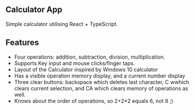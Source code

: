 ## Calculator App

Simple calculator utilising React + TypeScript.

## Features
* Four operations: addition, subtraction, division, multiplication.
* Supports Key input and mouse clicks/finger taps.
* Layout of the Calculator inspired by Windows 10 calculator
* Has a visible operation memory display, and a current number display
* Three clear buttons: backspace which deletes last character, C wwhich clears current selection, and CA which clears memory of operations as well.
* Knows about the order of operations, so 2+2\*2 equals 6, not 8 ;)


